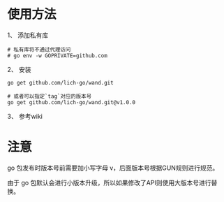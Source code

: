 # 使用方法

1、 添加私有库
```shell
# 私有库将不通过代理访问
# go env -w GOPRIVATE=github.com
```

2、 安装
```shell
go get github.com/lich-go/wand.git

# 或者可以指定`tag`对应的版本号
go get github.com/lich-go/wand.git@v1.0.0
```
3、 参考wiki

# 注意
go 包发布时版本号前需要加小写字母 v，后面版本号根据GUN规则进行规范。

由于 go 包默认会进行小版本升级，所以如果修改了API则使用大版本号进行替换。